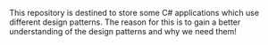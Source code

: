 This repository is destined to store some C# applications which use different design patterns. The reason for this is to gain a better understanding of the design patterns and why we need them!
